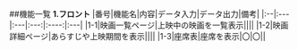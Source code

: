 ##機能一覧
**1.フロント**
|番号|機能名|内容|データ入力|データ出力|備考|
|:--|:---|:---|:---:|:----:|:---|
|1-1|映画一覧ページ|上映中の映画を一覧表示||||
|1-2|映画詳細ページ|あらすじや上映期間を表示||||
|1-3|座席表|座席を表示|〇|〇||
